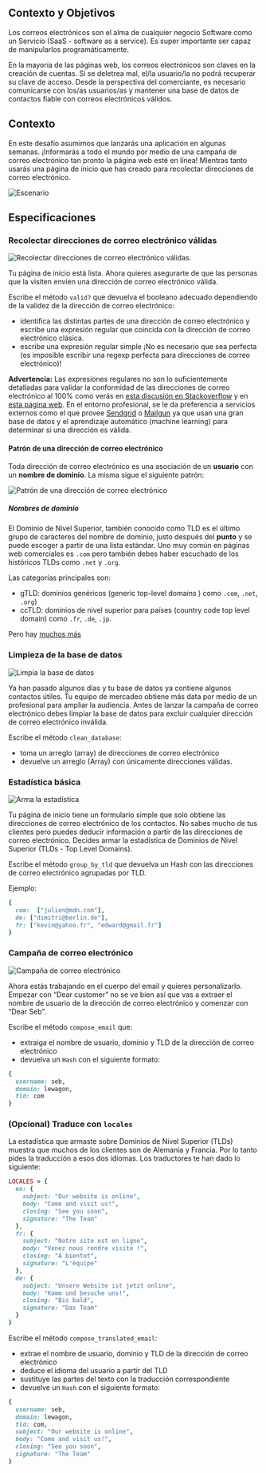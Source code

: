## Contexto y Objetivos

Los correos electrónicos son el alma de cualquier negocio Software como un Servicio (SaaS - software as a service). Es super importante ser capaz de manipularlos programáticamente.

En la mayoría de las páginas web, los correos electrónicos son claves en la creación de cuentas. Si se deletrea mal, el/la usuario/la no podrá recuperar su clave de acceso. Desde la perspectiva del comerciante, es necesario comunicarse con los/as usuarios/as y mantener una base de datos de contactos fiable con correos electrónicos válidos.

## Contexto
En este desafío asumimos que lanzarás una aplicación en algunas semanas. ¡Informarás a todo el mundo por medio de una campaña de correo electrónico tan pronto la página web esté en línea! Mientras tanto usarás una página de inicio que has creado para recolectar direcciones de correo electrónico.

![Escenario](https://raw.githubusercontent.com/lewagon/fullstack-images/master/ruby/email-scenario.svg?sanitize=true)


## Especificaciones
### Recolectar direcciones de correo electrónico válidas

![Recolectar direcciones de correo electrónico válidas](https://raw.githubusercontent.com/lewagon/fullstack-images/master/ruby/email-step1.svg?sanitize=true).

Tu página de inicio está lista. Ahora quieres asegurarte de que las personas que la visiten envíen una dirección de correo electrónico válida.

Escribe el método `valid?` que devuelva el booleano adecuado dependiendo de la validez de la dirección de correo electrónico:
- identifica las distintas partes de una dirección de correo electrónico y escribe una expresión regular que coincida con la dirección de correo electrónico clásica.
- escribe una expresión regular simple ¡No es necesario que sea perfecta (es imposible escribir una regexp perfecta para direcciones de correo electrónico)!

**Advertencia:** Las expresiones regulares no son lo suficientemente detalladas para validar la conformidad de las direcciones de correo electrónico al 100% como verás en [esta discusión en Stackoverflow](https://stackoverflow.com/questions/201323/how-to-validate-an-email-address-using-a-regular-expression) y en [esta pagina web](https://uibakery.io/regex-library/email). En el entorno profesional, se le da preferencia a servicios externos como el que provee [Sendgrid](https://sendgrid.com/solutions/email-api/email-address-validation-api/) o [Mailgun](https://www.mailgun.com/email-validation/) ya que usan una gran base de datos y el aprendizaje automático (machine learning) para determinar si una dirección es válida.


#### Patrón de una dirección de correo electrónico

Toda dirección de correo electrónico es una asociación de un **usuario** con un **nombre de dominio**. La misma sigue el siguiente patrón:

![Patrón de una dirección de correo electrónico](https://raw.githubusercontent.com/lewagon/fullstack-images/master/ruby/email.svg?sanitize=true)


##### Nombres de dominio

El Dominio de Nivel Superior, también conocido como TLD es el último grupo de caracteres del nombre de dominio, justo después del **punto** y se puede escoger a partir de una lista estándar. Uno muy común en páginas web comerciales es `.com` pero también debes haber escuchado de los históricos TLDs como `.net` y `.org`.

Las categorías principales son:

- gTLD: dominios genéricos (generic top-level domains ) como `.com`, `.net`, `.org`)
- ccTLD: dominios de nivel superior para países (country code top level domain) como `.fr`, `.de`, `.jp`.

Pero hay [muchos más](https://en.wikipedia.org/wiki/List_of_Internet_top-level_domains)


### Limpieza de la base de datos

![Limpia la base de datos](https://raw.githubusercontent.com/lewagon/fullstack-images/master/ruby/email-step2.svg?sanitize=true)

Ya han pasado algunos días y tu base de datos ya contiene algunos contactos útiles. Tu equipo de mercadeo obtiene más data por medio de un profesional para ampliar la audiencia. Antes de lanzar la campaña de correo electrónico debes limpiar la base de datos para excluir cualquier dirección de correo electrónico inválida.

Escribe el método  `clean_database`:
- toma un arreglo (array) de direcciones de correo electrónico
- devuelve un arreglo (Array) con únicamente direcciones válidas.

### Estadística básica

![Arma la estadística](https://raw.githubusercontent.com/lewagon/fullstack-images/master/ruby/email-step3.svg?sanitize=true)

Tu página de inicio tiene un formulario simple que solo obtiene las direcciones de correo electrónico de los contactos. No sabes mucho de tus clientes pero puedes deducir información a partir de las direcciones de correo electrónico. Decides armar la estadística de Dominios de Nivel Superior (TLDs - Top Level Domains).

Escribe el método `group_by_tld` que devuelva un Hash con las direcciones de correo electrónico agrupadas por TLD.

Ejemplo:

```ruby
{
  com:  ["julien@mdn.com"],
  de: ["dimitri@berlin.de"],
  fr: ["kevin@yahoo.fr", "edward@gmail.fr"]
}
```


### Campaña de correo electrónico

![Campaña de correo electrónico](https://raw.githubusercontent.com/lewagon/fullstack-images/master/ruby/email-step4.svg?sanitize=true)

Ahora estás trabajando en el cuerpo del email y quieres personalizarlo. Empezar con “Dear customer” no se ve bien así que vas a extraer el nombre de usuario de la dirección de correo electrónico y comenzar con “Dear Seb”.

Escribe el método `compose_email`  que:
 - extraiga el nombre de usuario, dominio y TLD de la dirección de correo electrónico
- devuelva un `Hash` con el siguiente formato:

```ruby
{
  username: seb,
  domain: lewagon,
  tld: com
}
```

### (Opcional) Traduce con `locales`

La estadística que armaste sobre Dominios de Nivel Superior (TLDs) muestra que muchos de los clientes son de Alemania y Francia. Por lo tanto pides la traducción a esos dos idiomas. Los traductores te han dado lo siguiente:

```ruby
LOCALES = {
  en: {
    subject: "Our website is online",
    body: "Come and visit us!",
    closing: "See you soon",
    signature: "The Team"
  },
  fr: {
    subject: "Notre site est en ligne",
    body: "Venez nous rendre visite !",
    closing: "A bientot",
    signature: "L'équipe"
  },
  de: {
    subject: "Unsere Website ist jetzt online",
    body: "Komm und besuche uns!",
    closing: "Bis bald",
    signature: "Das Team"
  }
}
```

Escribe el método `compose_translated_email`:
- extrae el nombre de usuario, dominio y TLD de la dirección de correo electrónico
- deduce el idioma del usuario a partir del TLD
- sustituye las partes del texto con la traducción correspondiente
- devuelve un `Hash` con el siguiente formato:


```ruby
{
  username: seb,
  domain: lewagon,
  tld: com,
  subject: "Our website is online",
  body: "Come and visit us!",
  closing: "See you soon",
  signature: "The Team"
}
```
